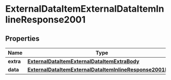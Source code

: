 # ExternalDataItemExternalDataItemInlineResponse2001

## Properties
Name | Type | Description | Notes
------------ | ------------- | ------------- | -------------
**extra** | [**ExternalDataItemExternalDataItemExtraBody**](ExternalDataItemExternalDataItemExtraBody.md) |  |  [optional]
**data** | [**ExternalDataItemExternalDataItemInlineResponse2001Data**](ExternalDataItemExternalDataItemInlineResponse2001Data.md) |  |  [optional]
